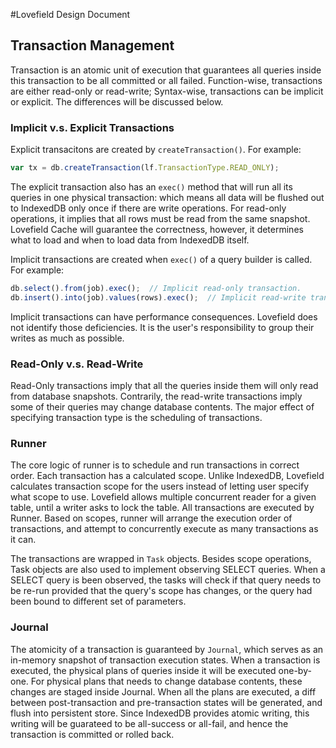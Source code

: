 #Lovefield Design Document
## Transaction Management

Transaction is an atomic unit of execution that guarantees all queries inside
this transaction to be all committed or all failed. Function-wise, transactions
are either read-only or read-write; Syntax-wise, transactions can be implicit or
explicit. The differences will be discussed below.

### Implicit v.s. Explicit Transactions

Explicit transacitons are created by `createTransaction()`. For example:

```js
var tx = db.createTransaction(lf.TransactionType.READ_ONLY);
```

The explicit transaction also has an `exec()` method that will run all its
queries in one physical transaction: which means all data will be flushed out
to IndexedDB only once if there are write operations. For read-only operations,
it implies that all rows must be read from the same snapshot. Lovefield Cache
will guarantee the correctness, however, it determines what to load and when to
load data from IndexedDB itself.

Implicit transactions are created when `exec()` of a query builder is called.
For example:

```js
db.select().from(job).exec();  // Implicit read-only transaction.
db.insert().into(job).values(rows).exec();  // Implicit read-write transaction.
```

Implicit transactions can have performance consequences. Lovefield does not
identify those deficiencies. It is the user's responsibility to group their
writes as much as possible.


### Read-Only v.s. Read-Write
Read-Only transactions imply that all the queries inside them will only read
from database snapshots. Contrarily, the read-write transactions imply some of
their queries may change database contents. The major effect of specifying
transaction type is the scheduling of transactions.


### Runner
The core logic of runner is to schedule and run transactions in correct order.
Each transaction has a calculated scope. Unlike IndexedDB, Lovefield calculates
transaction scope for the users instead of letting user specify what scope
to use. Lovefield allows multiple concurrent reader for a given table,
until a writer asks to lock the table. All transactions are executed by Runner.
Based on scopes, runner will arrange the execution order of transactions, and
attempt to concurrently execute as many transactions as it can.

The transactions are wrapped in `Task` objects. Besides scope operations, Task
objects are also used to implement observing SELECT queries. When a SELECT
query is been observed, the tasks will check if that query needs to be re-run
provided that the query's scope has changes, or the query had been bound to
different set of parameters.


### Journal
The atomicity of a transaction is guaranteed by `Journal`, which serves as
an in-memory snapshot of transaction execution states. When a transaction is
executed, the physical plans of queries inside it will be executed one-by-one.
For physical plans that needs to change database contents, these changes are
staged inside Journal. When all the plans are executed, a diff between
post-transaction and pre-transaction states will be generated, and flush into
persistent store. Since IndexedDB provides atomic writing, this writing will be
guarateed to be all-success or all-fail, and hence the transaction is committed
or rolled back.
